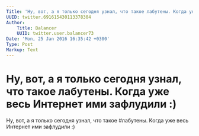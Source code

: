 ```yaml
---
Title: 'Ну, вот, а я только сегодня узнал, что такое лабутены. Когда уже весь Интернет ими зафлудили :)'
UUID: twitter.691615430113378304
Author:
    Title: Balancer
    UUID: twitter.user.balancer73
Date: 'Mon, 25 Jan 2016 16:35:42 +0300'
Type: Post
Markup: Text
---
```


# Ну, вот, а я только сегодня узнал, что такое лабутены. Когда уже весь Интернет ими зафлудили :)

Ну, вот, а я только сегодня узнал, что такое #лабутены.
Когда уже весь Интернет ими зафлудили :)